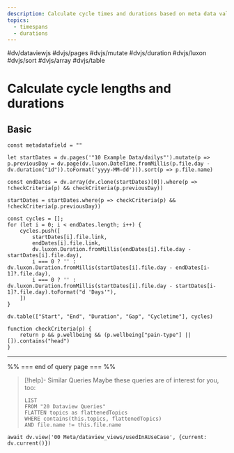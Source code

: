 ```yaml
---
description: Calculate cycle times and durations based on meta data value in your dailies, i.e. how long your maniac phase or migraine holds
topics:
  - timespans
  - durations
---
```

#dv/dataviewjs #dvjs/pages #dvjs/mutate #dvjs/duration #dvjs/luxon #dvjs/sort #dvjs/array #dvjs/table 

# Calculate cycle lengths and durations

## Basic 

```dataviewjs
const metadatafield = ""

let startDates = dv.pages('"10 Example Data/dailys"').mutate(p => p.previousDay = dv.page(dv.luxon.DateTime.fromMillis(p.file.day - dv.duration("1d")).toFormat('yyyy-MM-dd'))).sort(p => p.file.name)

const endDates = dv.array(dv.clone(startDates)[0]).where(p => !checkCriteria(p) && checkCriteria(p.previousDay))

startDates = startDates.where(p => checkCriteria(p) && !checkCriteria(p.previousDay))

const cycles = [];
for (let i = 0; i < endDates.length; i++) {
	cycles.push([
		startDates[i].file.link,
		endDates[i].file.link,
		dv.luxon.Duration.fromMillis(endDates[i].file.day - startDates[i].file.day),
		i === 0 ? '' : dv.luxon.Duration.fromMillis(startDates[i].file.day - endDates[i-1]?.file.day),
		i === 0 ? '' : dv.luxon.Duration.fromMillis(startDates[i].file.day - startDates[i-1]?.file.day).toFormat("d 'Days'"),
	])
}

dv.table(["Start", "End", "Duration", "Gap", "Cycletime"], cycles)

function checkCriteria(p) {
	return p && p.wellbeing && (p.wellbeing["pain-type"] || []).contains("head")
}

```

---
%% === end of query page === %%
> [!help]- Similar Queries
> Maybe these queries are of interest for you, too:
> ```dataview
> LIST
> FROM "20 Dataview Queries"
> FLATTEN topics as flattenedTopics
> WHERE contains(this.topics, flattenedTopics)
> AND file.name != this.file.name
> ```

```dataviewjs
await dv.view('00 Meta/dataview_views/usedInAUseCase', {current: dv.current()})
```